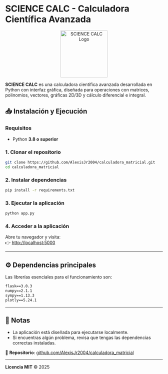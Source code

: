 # **SCIENCE CALC - Calculadora Científica Avanzada**  

<p align="center">
  <img src="https://cdn3d.iconscout.com/3d/premium/thumb/calculadora-4168193-3457124.png?f=webp" width="150" alt="SCIENCE CALC Logo">
</p>

**SCIENCE CALC** es una calculadora científica avanzada desarrollada en Python con interfaz gráfica, diseñada para operaciones con matrices, polinomios, vectores, gráficas 2D/3D y cálculo diferencial e integral.  

## **📥 Instalación y Ejecución**  

### **Requisitos**  
- Python **3.8 o superior**  

### **1. Clonar el repositorio**  
```bash
git clone https://github.com/AlexisJr2004/calculadora_matricial.git
cd calculadora_matricial
```  

### **2. Instalar dependencias**  
```bash
pip install -r requirements.txt
```  

### **3. Ejecutar la aplicación**  
```bash
python app.py
```  

### **4. Acceder a la aplicación**  
Abre tu navegador y visita:  
👉 [http://localhost:5000](http://localhost:5000)  

---

## **⚙️ Dependencias principales**  
Las librerías esenciales para el funcionamiento son:  

```txt
flask==3.0.3
numpy==2.1.1
sympy==1.13.3
plotly==5.24.1
```  

---

## **📌 Notas**  
- La aplicación está diseñada para ejecutarse localmente.  
- Si encuentras algún problema, revisa que tengas las dependencias correctas instaladas.  

🔗 **Repositorio**: [github.com/AlexisJr2004/calculadora_matricial](https://github.com/AlexisJr2004/calculadora_matricial)  

---

**Licencia MIT** © 2025